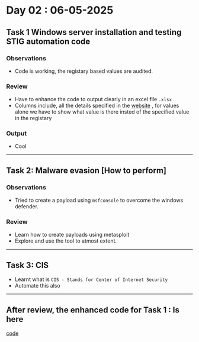 # Day 02 : 06-05-2025
## Task 1 Windows server installation and testing STIG automation code 
### Observations
- Code is working, the registary based values are audited.
### Review
- Have to enhance the code to output clearly in an excel file `.xlsx`
- Columns include, all the details specified in the [website](https://stigviewer.com/stigs/microsoft_windows_server_2019) , for values alone we have to show what value is there insted of the specified value in the registary
### Output
- Cool

---

## Task 2: Malware evasion [How to perform]
### Observations
- Tried to create a payload using `msfconsole` to overcome the windows defender.

### Review
- Learn how to create payloads using metasploit
- Explore and use the tool to atmost extent.

---

## Task 3: CIS
- Learnt what is `CIS - Stands for Center of Internet Security`
- Automate this also






---
## After review, the enhanced code for Task 1 : Is here

[code](./)
